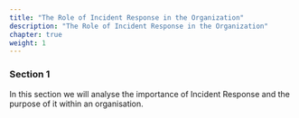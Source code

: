 ```yaml
---
title: "The Role of Incident Response in the Organization"
description: "The Role of Incident Response in the Organization"
chapter: true
weight: 1
---
```


### <i class="fas fa-book-open"></i> Section 1

In this section we will analyse the importance of Incident Response and the purpose of it within an organisation.
